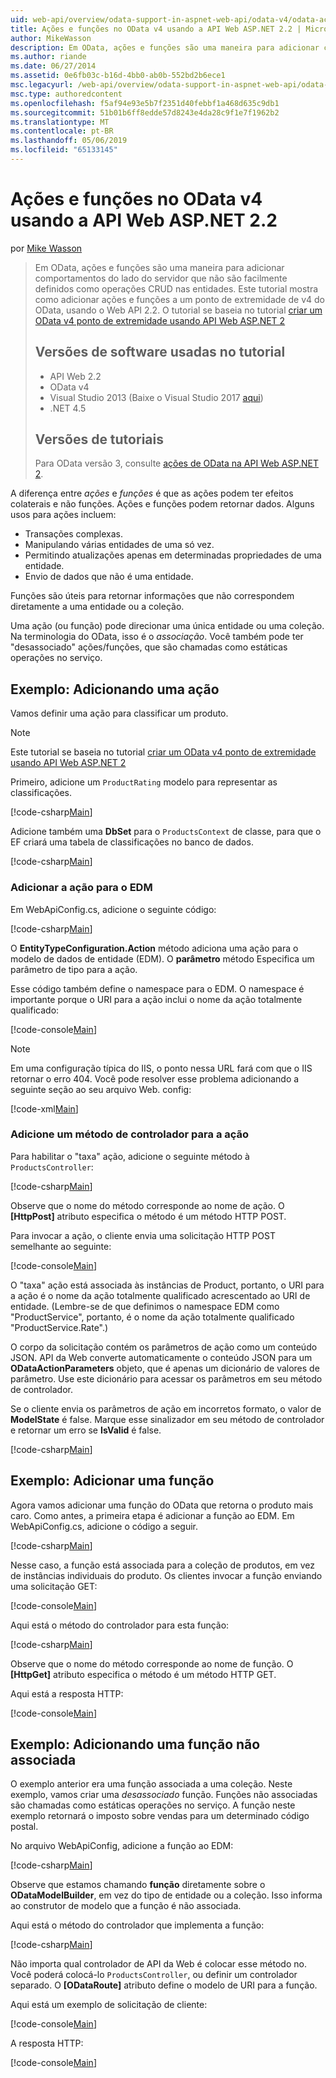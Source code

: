 ```yaml
---
uid: web-api/overview/odata-support-in-aspnet-web-api/odata-v4/odata-actions-and-functions
title: Ações e funções no OData v4 usando a API Web ASP.NET 2.2 | Microsoft Docs
author: MikeWasson
description: Em OData, ações e funções são uma maneira para adicionar comportamentos do lado do servidor que não são facilmente definidos como operações CRUD nas entidades. Este tutorial mostra como...
ms.author: riande
ms.date: 06/27/2014
ms.assetid: 0e6fb03c-b16d-4bb0-ab0b-552bd2b6ece1
msc.legacyurl: /web-api/overview/odata-support-in-aspnet-web-api/odata-v4/odata-actions-and-functions
msc.type: authoredcontent
ms.openlocfilehash: f5af94e93e5b7f2351d40febbf1a468d635c9db1
ms.sourcegitcommit: 51b01b6ff8edde57d8243e4da28c9f1e7f1962b2
ms.translationtype: MT
ms.contentlocale: pt-BR
ms.lasthandoff: 05/06/2019
ms.locfileid: "65133145"
---
```

# <a name="actions-and-functions-in-odata-v4-using-aspnet-web-api-22"></a>Ações e funções no OData v4 usando a API Web ASP.NET 2.2

por [Mike Wasson](https://github.com/MikeWasson)

> Em OData, ações e funções são uma maneira para adicionar comportamentos do lado do servidor que não são facilmente definidos como operações CRUD nas entidades. Este tutorial mostra como adicionar ações e funções a um ponto de extremidade de v4 do OData, usando o Web API 2.2. O tutorial se baseia no tutorial [criar um OData v4 ponto de extremidade usando API Web ASP.NET 2](create-an-odata-v4-endpoint.md)
>
> ## <a name="software-versions-used-in-the-tutorial"></a>Versões de software usadas no tutorial
>
> - API Web 2.2
> - OData v4
> - Visual Studio 2013 (Baixe o Visual Studio 2017 [aqui](https://visualstudio.microsoft.com/downloads/?utm_medium=microsoft&utm_source=docs.microsoft.com&utm_campaign=button+cta&utm_content=download+vs2017))
> - .NET 4.5
>
> ## <a name="tutorial-versions"></a>Versões de tutoriais
>
> Para OData versão 3, consulte [ações de OData na API Web ASP.NET 2](../odata-v3/odata-actions.md).

A diferença entre *ações* e *funções* é que as ações podem ter efeitos colaterais e não funções. Ações e funções podem retornar dados. Alguns usos para ações incluem:

- Transações complexas.
- Manipulando várias entidades de uma só vez.
- Permitindo atualizações apenas em determinadas propriedades de uma entidade.
- Envio de dados que não é uma entidade.

Funções são úteis para retornar informações que não correspondem diretamente a uma entidade ou a coleção.

Uma ação (ou função) pode direcionar uma única entidade ou uma coleção. Na terminologia do OData, isso é o *associação*. Você também pode ter &quot;desassociado&quot; ações/funções, que são chamadas como estáticas operações no serviço.

## <a name="example-adding-an-action"></a>Exemplo: Adicionando uma ação

Vamos definir uma ação para classificar um produto.

> [!NOTE]
> Este tutorial se baseia no tutorial [criar um OData v4 ponto de extremidade usando API Web ASP.NET 2](create-an-odata-v4-endpoint.md)

Primeiro, adicione um `ProductRating` modelo para representar as classificações.

[!code-csharp[Main](odata-actions-and-functions/samples/sample1.cs)]

Adicione também uma **DbSet** para o `ProductsContext` de classe, para que o EF criará uma tabela de classificações no banco de dados.

[!code-csharp[Main](odata-actions-and-functions/samples/sample2.cs)]

### <a name="add-the-action-to-the-edm"></a>Adicionar a ação para o EDM

Em WebApiConfig.cs, adicione o seguinte código:

[!code-csharp[Main](odata-actions-and-functions/samples/sample3.cs)]

O **EntityTypeConfiguration.Action** método adiciona uma ação para o modelo de dados de entidade (EDM). O **parâmetro** método Especifica um parâmetro de tipo para a ação.

Esse código também define o namespace para o EDM. O namespace é importante porque o URI para a ação inclui o nome da ação totalmente qualificado:

[!code-console[Main](odata-actions-and-functions/samples/sample4.cmd)]

> [!NOTE]
> Em uma configuração típica do IIS, o ponto nessa URL fará com que o IIS retornar o erro 404. Você pode resolver esse problema adicionando a seguinte seção ao seu arquivo Web. config:

[!code-xml[Main](odata-actions-and-functions/samples/sample5.xml)]

### <a name="add-a-controller-method-for-the-action"></a>Adicione um método de controlador para a ação

Para habilitar o &quot;taxa&quot; ação, adicione o seguinte método à `ProductsController`:

[!code-csharp[Main](odata-actions-and-functions/samples/sample6.cs)]

Observe que o nome do método corresponde ao nome de ação. O **[HttpPost]** atributo especifica o método é um método HTTP POST.

Para invocar a ação, o cliente envia uma solicitação HTTP POST semelhante ao seguinte:

[!code-console[Main](odata-actions-and-functions/samples/sample7.cmd)]

O &quot;taxa&quot; ação está associada às instâncias de Product, portanto, o URI para a ação é o nome da ação totalmente qualificado acrescentado ao URI de entidade. (Lembre-se de que definimos o namespace EDM como &quot;ProductService&quot;, portanto, é o nome da ação totalmente qualificado &quot;ProductService.Rate&quot;.)

O corpo da solicitação contém os parâmetros de ação como um conteúdo JSON. API da Web converte automaticamente o conteúdo JSON para um **ODataActionParameters** objeto, que é apenas um dicionário de valores de parâmetro. Use este dicionário para acessar os parâmetros em seu método de controlador.

Se o cliente envia os parâmetros de ação em incorretos formato, o valor de **ModelState** é false. Marque esse sinalizador em seu método de controlador e retornar um erro se **IsValid** é false.

[!code-csharp[Main](odata-actions-and-functions/samples/sample8.cs)]

## <a name="example-adding-a-function"></a>Exemplo: Adicionar uma função

Agora vamos adicionar uma função do OData que retorna o produto mais caro. Como antes, a primeira etapa é adicionar a função ao EDM. Em WebApiConfig.cs, adicione o código a seguir.

[!code-csharp[Main](odata-actions-and-functions/samples/sample9.cs)]

Nesse caso, a função está associada para a coleção de produtos, em vez de instâncias individuais do produto. Os clientes invocar a função enviando uma solicitação GET:

[!code-console[Main](odata-actions-and-functions/samples/sample10.cmd)]

Aqui está o método do controlador para esta função:

[!code-csharp[Main](odata-actions-and-functions/samples/sample11.cs)]

Observe que o nome do método corresponde ao nome de função. O **[HttpGet]** atributo especifica o método é um método HTTP GET.

Aqui está a resposta HTTP:

[!code-console[Main](odata-actions-and-functions/samples/sample12.cmd)]

## <a name="example-adding-an-unbound-function"></a>Exemplo: Adicionando uma função não associada

O exemplo anterior era uma função associada a uma coleção. Neste exemplo, vamos criar uma *desassociado* função. Funções não associadas são chamadas como estáticas operações no serviço. A função neste exemplo retornará o imposto sobre vendas para um determinado código postal.

No arquivo WebApiConfig, adicione a função ao EDM:

[!code-csharp[Main](odata-actions-and-functions/samples/sample13.cs)]

Observe que estamos chamando **função** diretamente sobre o **ODataModelBuilder**, em vez do tipo de entidade ou a coleção. Isso informa ao construtor de modelo que a função é não associada.

Aqui está o método do controlador que implementa a função:

[!code-csharp[Main](odata-actions-and-functions/samples/sample14.cs)]

Não importa qual controlador de API da Web é colocar esse método no. Você poderá colocá-lo `ProductsController`, ou definir um controlador separado. O **[ODataRoute]** atributo define o modelo de URI para a função.

Aqui está um exemplo de solicitação de cliente:

[!code-console[Main](odata-actions-and-functions/samples/sample15.cmd)]

A resposta HTTP:

[!code-console[Main](odata-actions-and-functions/samples/sample16.cmd)]

